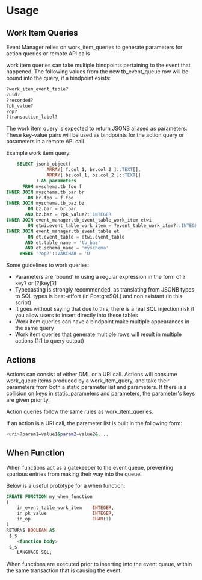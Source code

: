 # Usage

## Work Item Queries
Event Manager relies on work_item_queries to generate parameters for action queries or remote API calls

work item queries can take multiple bindpoints pertaining to the event that happened.
The following values from the new tb_event_queue row will be bound into the query, if a bindpoint exists:

```bash
?work_item_event_table?
?uid?
?recorded?
?pk_value?
?op?
?transaction_label?
```

The work item query is expected to return JSONB aliased as parameters. These key-value pairs will be used as bindpoints for the action query or parameters in a remote API call

Example work item query:

```sql
    SELECT jsonb_object(
               ARRAY[ f.col_1, br.col_2 ]::TEXT[],
               ARRAY[ bz.col_1, bz.col_2 ]::TEXT[]
           ) AS parameters
      FROM myschema.tb_foo f
INNER JOIN myschema.tb_bar br
        ON br.foo = f.foo
INNER JOIN myschema.tb_baz bz
        ON bz.bar = br.bar
       AND bz.baz = ?pk_value?::INTEGER
INNER JOIN event_manager.tb_event_table_work_item etwi
        ON etwi.event_table_work_item = ?event_table_work_item?::INTEGER
INNER JOIN event_manager.tb_event_table et
        ON et.event_table = etwi.event_table
       AND et.table_name = 'tb_baz'
       AND et.schema_name = 'myschema'
     WHERE '?op?'::VARCHAR = 'U'
```

Some guidelines to work queries:

* Parameters are 'bound' in using a regular expression in the form of \?key\? or [?]key[?]
* Typecasting is strongly recommended, as translating from JSONB types to SQL types is best-effort (in PostgreSQL) and non existant (in this script)
* It goes without saying that due to this, there is a real SQL injection risk if you allow users to insert directly into these tables
* Work item queries can have a bindpoint make multiple appearances in the same query
* Work item queries that generate multiple rows will result in multiple actions (1:1 to query output)

## Actions

Actions can consist of either DML or a URI call.
Actions will consume work_queue items produced by a work_item_query, and take their parameters from both a static parameter list and parameters.
If there is a collision on keys in static_parameters and parameters, the parameter's keys are given priority.

Action queries follow the same rules as work_item_queries.

If an action is a URI call, the parameter list is built in the following form:
```bash
<uri>?param1=value1&param2=value2&....
```

## When Function

When functions act as a gatekeeper to the event queue, preventing spurious entries from making their way into the queue.

Below is a useful prototype for a when function:

```sql
CREATE FUNCTION my_when_function
(
    in_event_table_work_item    INTEGER,
    in_pk_value                 INTEGER,
    in_op                       CHAR(1)
)
RETURNS BOOLEAN AS
 $_$
    <function body>
 $_$
    LANGUAGE SQL;
```

When functions are executed prior to inserting into the event queue, within the same transaction that is causing the event.
